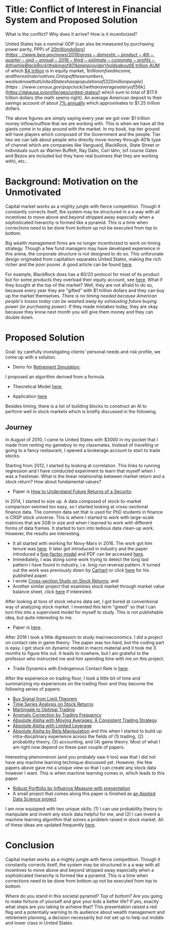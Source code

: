 # Title: Conflict of Interest in Financial System and Proposed Solution

What is the conflict? Why does it arrive? How is it incentivized?

United States has a nominal GDP (can also be measured by purchasing power parity, PPP) of [$20 trillion dollars](https://www.bea.gov/news/2019/gross-domestic-product-4th-quarter-and-annual-2018-third-estimate-corporate-profits-4th) while BlackRock (the king of 401k plan provider) holds about [$6 trillion AUM](https://www.marketwatch.com/story/blackrocks-assets-fall-below-6-trillion-mark-2019-01-16) of which [$4 trillion](http://ir.blackrock.com/Cache/1001247206.PDF?O=PDF&T=&Y=&D=&FID=1001247206&iid=4048287) is in equity market, $1 trillion in fixed income, and the rest in derivatives. On top of these numbers, we also know that United States has a population of [320 million people](https://www.census.gov/popclock/) with an average salary of [$56k](https://datausa.io/profile/geo/united-states/) which sum to total of $17.9 trillion dollars (the math seems right). An average American deposit to their savings account of about [7% annually](https://smartasset.com/retirement/average-401k-balance-by-age) which approximates to $1.25 trillion dollars. 

The above figures are simply saying every year we got over $1 trillion money inflow/outflow that we are working with. This is when we have all the giants come in to play around with the market. In my book, top tier ground will have players which composed of the Government and the people. Tier two we can talk about people who directly move money through 401k type of channel which are companies like Vanguard, BlackRock, State Street or individuals such as Warren Buffett, Ray Dalio, Carl Iahn, (of course Gates and Bezos are included but they have real business that they are working with), etc..

# Background: Motivation on the Unmotivated

Capital market works as a mighty jungle with fierce competition. Though it constantly corrects itself, the system may be structured in a a way with all incentives to move above and beyond stripped away especially when a sophisticated hierarchy is formed like a pyramid. This is a time when corrections need to be done from bottom up not be executed from top to bottom.

Big wealth management firms are no longer incentivized to work on timing strategy. Though a few fund managers may have developed experience in this arena, the corporate structure is not designed to do so. This unforunate design originated from capitalism separates United States, making the rich richer and the poor poorer. A good article can be found [here](https://github.com/yiqiao-yin/Communicating-Statistics/blob/master/Project/docs/Why-and-How-Capitalism-Needs-To-Be-Reformed.pdf).

For example, BlackRock does has a 80/20 protocol for most of its product but for some products they overload their equity account, see [here](https://www.ishares.com/us/products/etf-product-list#!type=ishares&tab=overview&view=list&fst=49916%7C44333). What if they bought at the top of the market? Well, they are not afraid to do so, because every year they are "gifted" with $1 trillion dollars and they can buy up the market themselves. *There is no timing needed because American people's losses today can be washed away by exhausting future buying power (or purchasing power).* If they made mistakes today, they are okay because they know next month you will give them money and they can double down. 

# Proposed Solution

Goal: by carefully investigating clients' personal needs and risk profile, we come up with a solution. 

- Demo for [Retirement Simulation](https://y-yin.shinyapps.io/RETIREMENT-SIMULATION/);

I proposed an algorithm derived from a formula. 

- Theoretical Model [here](https://yiqiaoyin.files.wordpress.com/2018/12/rubust-portfolio-by-influence-measure-yiqiao-yin-2018.pdf);

- Application [here](https://y-yin.shinyapps.io/CENTRAL-INTELLIGENCE-PLATFORM/)

Besides timing, there is a list of building blocks to construct an AI to perform well in stock markets which is briefly discussed in the following.

## Journey

In August of 2010, I came to United States with $3000 in my pocket that I made from renting my gameboy to my classmates. Instead of travelling or going to a fancy restaurant, I opened a brokerage account to start to trade stocks.

Starting from 2012, I started by looking at correlation. This links to running regression and I have conducted experiment to learn that myself when I was a freshman. What is the linear relationship between market return and a stock return? How about fundamental values? 
- Paper is [How to Understand Future Returns of a Security](https://yiqiaoyin.files.wordpress.com/2016/08/how-to-understand-future-returns-of-a-securityef80a5-revised-2014.pdf).

In 2014, I started to size up. A data composed of stock-to-market comparison seemed too easy, so I started looking at cross-sectional finance data. The common data set that is used for PhD students in finance is CRSP stock universe. This is where I started to work with large-scale matrices that are 2GB in size and when I learned to work with different forms of data frames. It started to turn into tedious data clean-up work. However, the results are interesting. 
- It all started with working for Novy-Marx in 2016. The work got him tenure was [here](http://rnm.simon.rochester.edu/research/OSoV.pdf). It later got introduced in industry and the paper introduced a [five-factor model](https://www.sciencedirect.com/science/article/pii/S0304405X14002323) and PDF can be accessed [here](https://www8.gsb.columbia.edu/programs/sites/programs/files/finance/Finance%20Seminar/spring%202014/ken%20french.pdf).
- Immediately, I was doing some work trying to detect the long last pattern I have found in industry, i.e. long-run reversal pattern. It turned out the work was previously down by [Carhart](https://en.wikipedia.org/wiki/Carhart_four-factor_model) or click [here](https://onlinelibrary.wiley.com/doi/full/10.1111/j.1540-6261.1997.tb03808.x) for his published paper.
- I wrote [Cross-section Study on Stock Returns](https://yiqiaoyin.files.wordpress.com/2016/08/cross-section-study-on-stock-returns-to-future-expectation-theorem.pdf); and 
- Another similar project that examines stock market through market value balance sheet, click [here](https://yiqiaoyin.files.wordpress.com/2016/08/alternative-empirical-study-on-market-value-balance-sheet.pdf) if interested.

After looking at tons of stock returns data set, I got bored at conventional way of analyzing stock market. I invented this term "greed" so that I can turn this into a supervised model for myself to study. This is not publishable idea, but quite interesting to me. 
- Paper is [here](https://yiqiaoyin.files.wordpress.com/2016/05/empirical-study-on-greed.pdf). 

After 2016 I took a little digression to study macroeconomics. I did a project on contact rate in game theory. The paper was too hard, but the coding part is easy. I got stuck on dynamic model in macro material and it took me 3 months to figure this out. It leads to nowhere, but I am grateful to the professor who instructed me and him spending time with me on this project. 
- Trade Dynamics with Endogenous Contact Rate is [here](https://yiqiaoyin.files.wordpress.com/2016/10/trade-dynamics-with-endogenous-contact-rate.pdf). 

After the experience on trading floor, I took a little bit of time and summarizing my experiences on the trading floor and they become the following series of papers:
- [Buy Signal from Limit Theorem](https://yiqiaoyin.files.wordpress.com/2018/05/buy-signal-from-limit-theorem.pdf)
- [Time Series Analysis on Stock Returns](https://yiqiaoyin.files.wordpress.com/2017/05/time-series-analysis-on-stock-returns.pdf)
- [Martingale to Optimal Trading](https://yiqiaoyin.files.wordpress.com/2016/10/martingale-to-optimal-trading.pdf)
- [Anomaly Correction by Trading Frequency](https://yiqiaoyin.files.wordpress.com/2016/09/anomaly-correction-by-trading-frequency.pdf)
- [Absolute Alpha with Moving Averages: A Consistent Trading Strategy](https://yiqiaoyin.files.wordpress.com/2016/05/absolute-alpha-with-moving-averages.pdf)
- [Absolute Alpha with Limited Leverage](https://yiqiaoyin.files.wordpress.com/2016/05/absolute-alpha-with-limited-leverage.pdf)
- [Absolute Alpha by Beta Manipulation](https://yiqiaoyin.files.wordpress.com/2016/05/absolute-alpha-by-beta-manipulation.pdf)
and this when I started to build up intra-discplinary experience across the fields of (1) trading, (2) probability theory, (3) accounting, and (4) game theory. Most of what I am right now depend on these past couple of papers.

Interesting phenomenon (and you probably saw it too) was that I did not have any machine learning technique discussed yet. However, the few papers above gave me a unique view so that I can create any stock data however I want. This is when machine learning comes in, which leads to this paper.
- [Robust Portfolio by Influence Measure with presentation](https://yiqiaoyin.files.wordpress.com/2018/12/rubust-portfolio-by-influence-measure-yiqiao-yin-2018.pdf)
- A small project that comes along this paper is finished as [an Applied Data Science project](https://github.com/yiqiao-yin/Fall2018-Advanced-Data-Science-Final-Project)

I am now equipped with two unique skills: (1) I can use probability theory to manipulate and invent any stock data helpful for me; and (2) I can invent a machine learning algorithm that solves a problem raised in stock market. All of these ideas are updated frequently [here](https://yinscapital.com/private-collection/).


# Conclusion

Capital market works as a mighty jungle with fierce competition. Though it constantly corrects itself, the system may be structured in a a way with all incentives to move above and beyond stripped away especially when a sophisticated hierarchy is formed like a pyramid. This is a time when corrections need to be done from bottom up not be executed from top to bottom. 

Where do you stand in this societal pyramid? Top of bottom? Are you going to make fortune of yourself and give your kids a better life? If yes, exactly what steps are you taking to achieve that? This presentation raised a red flag and a potentially warning to its audience about wealth management and retirement planning, a decision necessarily but not set up to help out middle and lower class in United States.
